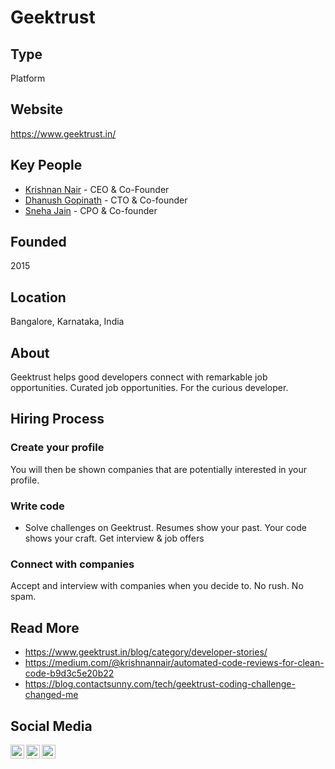 # Geektrust

## Type

Platform

## Website

https://www.geektrust.in/

## Key People

- [Krishnan Nair](https://linkedin.com/in/nairkrishnan) - CEO & Co-Founder
- [Dhanush Gopinath](https://linkedin.com/in/dhanushgopinath) - CTO & Co-founder
- [Sneha Jain](https://linkedin.com/in/snehajain88) - CPO & Co-founder

## Founded

2015

## Location

Bangalore, Karnataka, India

## About

Geektrust helps good developers connect with remarkable job opportunities. Curated job opportunities. For the curious developer.

## Hiring Process

### Create your profile

You will then be shown companies that are potentially interested in your profile.

### Write code

- Solve challenges on Geektrust. Resumes show your past. Your code shows your craft.
Get interview & job offers

### Connect with companies

Accept and interview with companies when you decide to. No rush. No spam.

## Read More

- https://www.geektrust.in/blog/category/developer-stories/
- https://medium.com/@krishnannair/automated-code-reviews-for-clean-code-b9d3c5e20b22
- https://blog.contactsunny.com/tech/geektrust-coding-challenge-changed-me

## Social Media

[<img align="left" alt="MacAppStudio | Youtube" width="22px" src="https://cdn.jsdelivr.net/npm/simple-icons@3.7.0/icons/youtube.svg" />][youtube]
[<img align="left" alt="ElevateLabs | Twitter" width="22px" src="https://cdn.jsdelivr.net/npm/simple-icons@3.7.0/icons/twitter.svg" />][twitter]
[<img align="left" alt="MacAppStudio | LinkedIn" width="22px" src="https://cdn.jsdelivr.net/npm/simple-icons@3.7.0/icons/linkedin.svg" />][linkedin]

[youtube]: https://www.youtube.com/channel/UCWHcPisFeeqS4G7EQFHVsNQ
[twitter]: https://twitter.com/geektrust
[linkedin]: https://www.linkedin.com/company/geektrust-in
